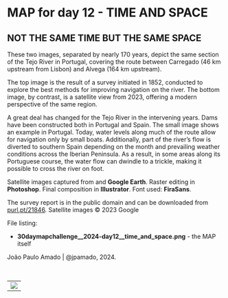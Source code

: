 <h1>MAP for day 12 - TIME AND SPACE</h1>
<h2>NOT THE SAME TIME BUT THE SAME SPACE</h2>
<p>These two images, separated by nearly 170 years, depict the same section of the Tejo River in Portugal, covering the route between Carregado (46 km upstream from Lisbon) and Alvega (164 km upstream).</p>
<p>The top image is the result of a survey initiated in 1852, conducted to explore the best methods for improving navigation on the river. The bottom image, by contrast, is a satellite view from 2023, offering a modern perspective of the same region.</p>
<p>A great deal has changed for the Tejo River in the intervening years. Dams have been constructed both in Portugal and Spain. The small image shows an example in Portugal. Today, water levels along much of the route allow for navigation only by small boats. Additionally, part of the river’s flow is diverted to southern Spain depending on the month and prevailing weather conditions across the Iberian Peninsula. As a result, in some areas along its Portuguese course, the water flow can dwindle to a trickle, making it possible to cross the river on foot.</p>
<p>Satellite images captured from and <b>Google Earth</b>. Raster editing in <b>Photoshop</b>. Final composition in <b>Illustrator</b>. Font used: <b>FiraSans</b>.</p>
<p>The survey report is in the public domain and can be downloaded from <a href="https://purl.pt/21846">purl.pt/21846</a>. Satellite images © 2023 Google</p>
<p>File listing:</p>
<ul>
  <li><b>30daymapchallenge__2024-day12__time_and_space.png</b> - the MAP itself</li>
</ul>
<p>João Paulo Amado | @jpamado, 2024.</p>
<p>&nbsp;</p>
<table>
<tr>
<td style="border:thin #000">
<img src="30daymapchallenge__2024-day12__time_and_space.png" width=auto>
</td>
</tr>
</table>
